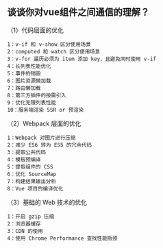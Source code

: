 ## 谈谈你对vue组件之间通信的理解？
（1）代码层面的优化
```
1：v-if 和 v-show 区分使用场景
2：computed 和 watch 区分使用场景
3：v-for 遍历必须为 item 添加 key，且避免同时使用 v-if
4：长列表性能优化
5：事件的销毁
6：图片资源懒加载
7：路由懒加载
8：第三方插件的按需引入
9：优化无限列表性能
10：服务端渲染 SSR or 预渲染
```
（2）Webpack 层面的优化
```
1：Webpack 对图片进行压缩
2：减少 ES6 转为 ES5 的冗余代码
3：提取公共代码
4：模板预编译
5：提取组件的 CSS
6：优化 SourceMap
7：构建结果输出分析
8：Vue 项目的编译优化
```
（3）基础的 Web 技术的优化
```
1：开启 gzip 压缩
2：浏览器缓存
3：CDN 的使用
4：使用 Chrome Performance 查找性能瓶颈
```